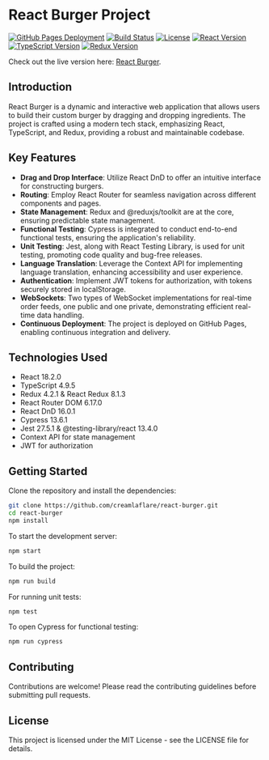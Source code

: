 # React Burger Project

[![GitHub Pages Deployment](https://img.shields.io/badge/deploy-GitHub%20Pages-green.svg)](https://creamlaflare.github.io/react-burger)
[![Build Status](https://img.shields.io/badge/build-passing-brightgreen.svg)](https://creamlaflare.github.io/react-burger)
[![License](https://img.shields.io/badge/license-MIT-blue.svg)](LICENSE)
[![React Version](https://img.shields.io/badge/react-18.2.0-blue.svg)](https://reactjs.org/)
[![TypeScript Version](https://img.shields.io/badge/typescript-4.9.5-blue.svg)](https://www.typescriptlang.org/)
[![Redux Version](https://img.shields.io/badge/redux-4.2.1-blue.svg)](https://redux.js.org/)

Check out the live version here: [React Burger](https://creamlaflare.github.io/react-burger).

## Introduction

React Burger is a dynamic and interactive web application that allows users to build their custom burger by dragging and dropping ingredients. The project is crafted using a modern tech stack, emphasizing React, TypeScript, and Redux, providing a robust and maintainable codebase.

## Key Features

- **Drag and Drop Interface**: Utilize React DnD to offer an intuitive interface for constructing burgers.
- **Routing**: Employ React Router for seamless navigation across different components and pages.
- **State Management**: Redux and @reduxjs/toolkit are at the core, ensuring predictable state management.
- **Functional Testing**: Cypress is integrated to conduct end-to-end functional tests, ensuring the application's reliability.
- **Unit Testing**: Jest, along with React Testing Library, is used for unit testing, promoting code quality and bug-free releases.
- **Language Translation**: Leverage the Context API for implementing language translation, enhancing accessibility and user experience.
- **Authentication**: Implement JWT tokens for authorization, with tokens securely stored in localStorage.
- **WebSockets**: Two types of WebSocket implementations for real-time order feeds, one public and one private, demonstrating efficient real-time data handling.
- **Continuous Deployment**: The project is deployed on GitHub Pages, enabling continuous integration and delivery.

## Technologies Used

- React 18.2.0
- TypeScript 4.9.5
- Redux 4.2.1 & React Redux 8.1.3
- React Router DOM 6.17.0
- React DnD 16.0.1
- Cypress 13.6.1
- Jest 27.5.1 & @testing-library/react 13.4.0
- Context API for state management
- JWT for authorization

## Getting Started

Clone the repository and install the dependencies:

```bash
git clone https://github.com/creamlaflare/react-burger.git
cd react-burger
npm install
```

To start the development server:
```bash
npm start
```
To build the project:
```bash
npm run build
```
For running unit tests:
```bash
npm test
```
To open Cypress for functional testing:
```bash
npm run cypress
```

## Contributing
Contributions are welcome! Please read the contributing guidelines before submitting pull requests.

## License
This project is licensed under the MIT License - see the LICENSE file for details.
